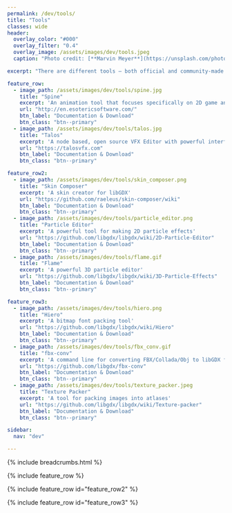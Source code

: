 ```yaml
---
permalink: /dev/tools/
title: "Tools"
classes: wide
header:
  overlay_color: "#000"
  overlay_filter: "0.4"
  overlay_image: /assets/images/dev/tools.jpeg
  caption: "Photo credit: [**Marvin Meyer**](https://unsplash.com/photos/SYTO3xs06fU)"

excerpt: "There are different tools – both official and community-made – that make the development process for libGDX easier."

feature_row:
  - image_path: /assets/images/dev/tools/spine.jpg
    title: "Spine"
    excerpt: 'An animation tool that focuses specifically on 2D game animations'
    url: "http://en.esotericsoftware.com/"
    btn_label: "Documentation & Download"
    btn_class: "btn--primary"
  - image_path: /assets/images/dev/tools/talos.jpg
    title: "Talos"
    excerpt: 'A node based, open source VFX Editor with powerful interface'
    url: "https://talosvfx.com"
    btn_label: "Documentation & Download"
    btn_class: "btn--primary"

feature_row2:
  - image_path: /assets/images/dev/tools/skin_composer.png
    title: "Skin Composer"
    excerpt: 'A skin creator for libGDX'
    url: "https://github.com/raeleus/skin-composer/wiki"
    btn_label: "Documentation & Download"
    btn_class: "btn--primary"
  - image_path: /assets/images/dev/tools/particle_editor.png
    title: "Particle Editor"
    excerpt: 'A powerful tool for making 2D particle effects'
    url: "https://github.com/libgdx/libgdx/wiki/2D-Particle-Editor"
    btn_label: "Documentation & Download"
    btn_class: "btn--primary"
  - image_path: /assets/images/dev/tools/flame.gif
    title: "Flame"
    excerpt: 'A powerful 3D particle editor'
    url: "https://github.com/libgdx/libgdx/wiki/3D-Particle-Effects"
    btn_label: "Documentation & Download"
    btn_class: "btn--primary"

feature_row3:
  - image_path: /assets/images/dev/tools/hiero.png
    title: "Hiero"
    excerpt: 'A bitmap font packing tool'
    url: "https://github.com/libgdx/libgdx/wiki/Hiero"
    btn_label: "Documentation & Download"
    btn_class: "btn--primary"
  - image_path: /assets/images/dev/tools/fbx_conv.gif
    title: "fbx-conv"
    excerpt: 'A command line for converting FBX/Collada/Obj to libGDX friendly formats'
    url: "https://github.com/libgdx/fbx-conv"
    btn_label: "Documentation & Download"
    btn_class: "btn--primary"
  - image_path: /assets/images/dev/tools/texture_packer.jpeg
    title: "Texture Packer"
    excerpt: 'A tool for packing images into atlases'
    url: "https://github.com/libgdx/libgdx/wiki/Texture-packer"
    btn_label: "Documentation & Download"
    btn_class: "btn--primary"

sidebar:
  nav: "dev"

---
```


{% include breadcrumbs.html %}

{% include feature_row %}

{% include feature_row id="feature_row2" %}

{% include feature_row id="feature_row3" %}
